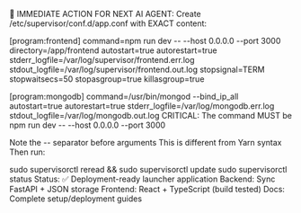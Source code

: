 🚨 IMMEDIATE ACTION FOR NEXT AI AGENT:
Create /etc/supervisor/conf.d/app.conf with EXACT content:

[program:frontend]
command=npm run dev -- --host 0.0.0.0 --port 3000
directory=/app/frontend
autostart=true
autorestart=true
stderr_logfile=/var/log/supervisor/frontend.err.log
stdout_logfile=/var/log/supervisor/frontend.out.log
stopsignal=TERM
stopwaitsecs=50
stopasgroup=true
killasgroup=true

[program:mongodb]
command=/usr/bin/mongod --bind_ip_all
autostart=true
autorestart=true
stderr_logfile=/var/log/mongodb.err.log
stdout_logfile=/var/log/mongodb.out.log
CRITICAL: The command MUST be npm run dev -- --host 0.0.0.0 --port 3000

Note the -- separator before arguments
This is different from Yarn syntax
Then run:

sudo supervisorctl reread && sudo supervisorctl update
sudo supervisorctl status
Status: ✅ Deployment-ready launcher application
Backend: Sync FastAPI + JSON storage
Frontend: React + TypeScript (build tested)
Docs: Complete setup/deployment guides